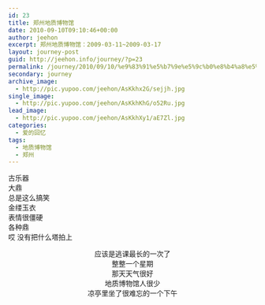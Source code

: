 ```yaml
---
id: 23
title: 郑州地质博物馆
date: 2010-09-10T09:10:46+00:00
author: jeehon
excerpt: 郑州地质博物馆：2009-03-11~2009-03-17
layout: journey-post
guid: http://jeehon.info/journey/?p=23
permalink: /journey/2010/09/10/%e9%83%91%e5%b7%9e%e5%9c%b0%e8%b4%a8%e5%8d%9a%e7%89%a9%e9%a6%86/
secondary: journey
archive_image:
  - http://pic.yupoo.com/jeehon/AsKkhx2G/sejjh.jpg
single_image:
  - http://pic.yupoo.com/jeehon/AsKkhKhG/o52Ru.jpg
lead_image:
  - http://pic.yupoo.com/jeehon/AsKkhXy1/aE7Zl.jpg
categories:
  - 爱的回忆
tags:
  - 地质博物馆
  - 郑州
---
```

<div class="wp-caption aligncenter" style="width: 510px;">
  <img src="http://pic.yupoo.com/jeehon/AsIeZ2rQ/medium.jpg" alt="" /><br /> 古乐器
</div>

<div class="wp-caption aligncenter" style="width: 510px;">
  <img src="http://pic.yupoo.com/jeehon/AsIeZBPS/medium.jpg" alt="" /><br /> 大鼎
</div>

<div class="wp-caption aligncenter" style="width: 510px;">
  <img src="http://pic.yupoo.com/jeehon/AsIf10Ti/medium.jpg" alt="" /><br /> 总是这么搞笑
</div>

<div class="wp-caption aligncenter" style="width: 510px;">
  <img src="http://pic.yupoo.com/jeehon/AsIf1wUY/medium.jpg" alt="" /><br /> 金缕玉衣
</div>

<div class="wp-caption aligncenter" style="width: 510px;">
  <img src="http://pic.yupoo.com/jeehon/AsIfdPel/medium.jpg" alt="" /><br /> 表情很僵硬
</div>

<div class="wp-caption aligncenter" style="width: 510px;">
  <img src="http://pic.yupoo.com/jeehon/AsIfedYN/medium.jpg" alt="" /><br /> 各种鼎
</div>

<div class="wp-caption aligncenter" style="width: 510px;">
  <img src="http://pic.yupoo.com/jeehon/AsIfgSQR/medium.jpg" alt="" /><br /> 哎 没有把什么塔拍上
</div>

<p style="text-align: center;">
  应该是逃课最长的一次了<br /> 整整一个星期<br /> 那天天气很好<br /> 地质博物馆人很少<br /> 凉亭里坐了很难忘的一个下午
</p>